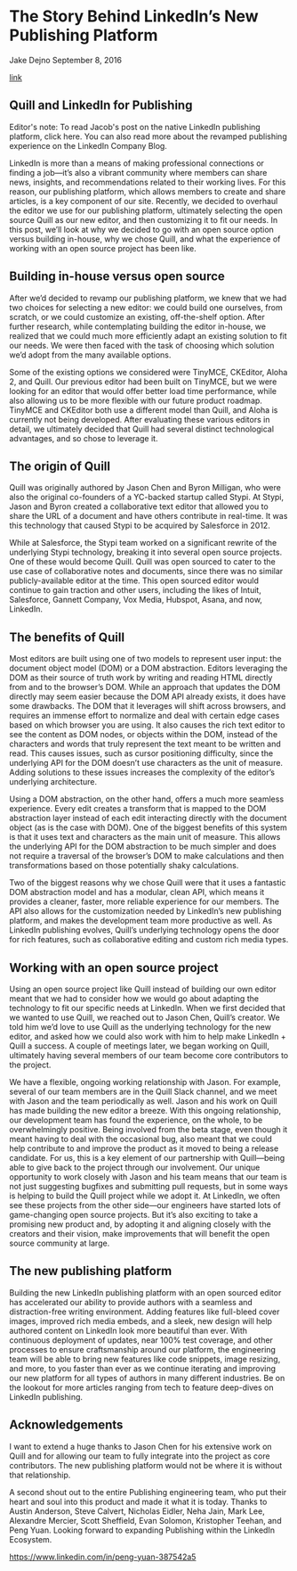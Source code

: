 # The Story Behind LinkedIn’s New Publishing Platform

Jake Dejno September 8, 2016

[link](https://engineering.linkedin.com/blog/2016/09/the-story-behind-linkedins-new-publishing-platform)

## Quill and LinkedIn for Publishing
Editor's note: To read Jacob's post on the native LinkedIn publishing platform, click here. You can also read more about the revamped publishing experience on the LinkedIn Company Blog.

LinkedIn is more than a means of making professional connections or finding a job—it’s also a vibrant community where members can share news, insights, and recommendations related to their working lives. For this reason, our publishing platform, which allows members to create and share articles, is a key component of our site. Recently, we decided to overhaul the editor we use for our publishing platform, ultimately selecting the open source Quill as our new editor, and then customizing it to fit our needs. In this post, we’ll look at why we decided to go with an open source option versus building in-house, why we chose Quill, and what the experience of working with an open source project has been like.

## Building in-house versus open source
After we’d decided to revamp our publishing platform, we knew that we had two choices for selecting a new editor: we could build one ourselves, from scratch, or we could customize an existing, off-the-shelf option. After further research, while contemplating building the editor in-house, we realized that we could much more efficiently adapt an existing solution to fit our needs. We were then faced with the task of choosing which solution we’d adopt from the many available options.

Some of the existing options we considered were TinyMCE, CKEditor, Aloha 2, and Quill. Our previous editor had been built on TinyMCE, but we were looking for an editor that would offer better load time performance, while also allowing us to be more flexible with our future product roadmap. TinyMCE and CKEditor both use a different model than Quill, and Aloha is currently not being developed. After evaluating these various editors in detail, we ultimately decided that Quill had several distinct technological advantages, and so chose to leverage it.

## The origin of Quill
Quill was originally authored by Jason Chen and Byron Milligan, who were also the original co-founders of a YC-backed startup called Stypi. At Stypi, Jason and Byron created a collaborative text editor that allowed you to share the URL of a document and have others contribute in real-time. It was this technology that caused Stypi to be acquired by Salesforce in 2012.

While at Salesforce, the Stypi team worked on a significant rewrite of the underlying Stypi technology, breaking it into several open source projects. One of these would become Quill. Quill was open sourced to cater to the use case of collaborative notes and documents, since there was no similar publicly-available editor at the time. This open sourced editor would continue to gain traction and other users, including the likes of Intuit, Salesforce, Gannett Company, Vox Media, Hubspot, Asana, and now, LinkedIn.

## The benefits of Quill
Most editors are built using one of two models to represent user input: the document object model (DOM) or a DOM abstraction. Editors leveraging the DOM as their source of truth work by writing and reading HTML directly from and to the browser’s DOM. While an approach that updates the DOM directly may seem easier because the DOM API already exists, it does have some drawbacks. The DOM that it leverages will shift across browsers, and requires an immense effort to normalize and deal with certain edge cases based on which browser you are using. It also causes the rich text editor to see the content as DOM nodes, or objects within the DOM, instead of the characters and words that truly represent the text meant to be written and read. This causes issues, such as cursor positioning difficulty, since the underlying API for the DOM doesn’t use characters as the unit of measure. Adding solutions to these issues increases the complexity of the editor’s underlying architecture.

Using a DOM abstraction, on the other hand, offers a much more seamless experience. Every edit creates a transform that is mapped to the DOM abstraction layer instead of each edit interacting directly with the document object (as is the case with DOM). One of the biggest benefits of this system is that it uses text and characters as the main unit of measure. This allows the underlying API for the DOM abstraction to be much simpler and does not require a traversal of the browser’s DOM to make calculations and then transformations based on those potentially shaky calculations.

Two of the biggest reasons why we chose Quill were that it uses a fantastic DOM abstraction model and has a modular, clean API, which means it provides a cleaner, faster, more reliable experience for our members. The API also allows for the customization needed by LinkedIn’s new publishing platform, and makes the development team more productive as well. As LinkedIn publishing evolves, Quill’s underlying technology opens the door for rich features, such as collaborative editing and custom rich media types.

## Working with an open source project
Using an open source project like Quill instead of building our own editor meant that we had to consider how we would go about adapting the technology to fit our specific needs at LinkedIn. When we first decided that we wanted to use Quill, we reached out to Jason Chen, Quill’s creator. We told him we’d love to use Quill as the underlying technology for the new editor, and asked how we could also work with him to help make LinkedIn + Quill a success. A couple of meetings later, we began working on Quill, ultimately having several members of our team become core contributors to the project.

We have a flexible, ongoing working relationship with Jason. For example, several of our team members are in the Quill Slack channel, and we meet with Jason and the team periodically as well. Jason and his work on Quill has made building the new editor a breeze. With this ongoing relationship, our development team has found the experience, on the whole, to be overwhelmingly positive. Being involved from the beta stage, even though it meant having to deal with the occasional bug, also meant that we could help contribute to and improve the product as it moved to being a release candidate. For us, this is a key element of our partnership with Quill—being able to give back to the project through our involvement. Our unique opportunity to work closely with Jason and his team means that our team is not just suggesting bugfixes and submitting pull requests, but in some ways is helping to build the Quill project while we adopt it. At LinkedIn, we often see these projects from the other side—our engineers have started lots of game-changing open source projects. But it’s also exciting to take a promising new product and, by adopting it and aligning closely with the creators and their vision, make improvements that will benefit the open source community at large.

## The new publishing platform
Building the new LinkedIn publishing platform with an open sourced editor has accelerated our ability to provide authors with a seamless and distraction-free writing environment. Adding features like full-bleed cover images, improved rich media embeds, and a sleek, new design will help authored content on LinkedIn look more beautiful than ever.  With continuous deployment of updates, near 100% test coverage, and other processes to ensure craftsmanship around our platform, the engineering team will be able to bring new features like code snippets, image resizing, and more, to you faster than ever as we continue iterating and improving our new platform for all types of authors in many different industries. Be on the lookout for more articles ranging from tech to feature deep-dives on LinkedIn publishing.

## Acknowledgements
I want to extend a huge thanks to Jason Chen for his extensive work on Quill and for allowing our team to fully integrate into the project as core contributors. The new publishing platform would not be where it is without that relationship.

A second shout out to the entire Publishing engineering team, who put their heart and soul into this product and made it what it is today. Thanks to Austin Anderson, Steve Calvert, Nicholas Eidler, Neha Jain, Mark Lee, Alexandre Mercier, Scott Sheffield, Evan Solomon, Kristopher Teehan, and Peng Yuan. Looking forward to expanding Publishing within the LinkedIn Ecosystem.


https://www.linkedin.com/in/peng-yuan-387542a5
